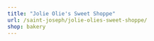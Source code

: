 ```yaml
---
title: "Jolie Olie's Sweet Shoppe"
url: /saint-joseph/jolie-olies-sweet-shoppe/
shop: bakery
---
```

